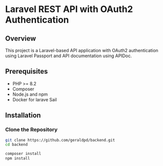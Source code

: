 # Laravel REST API with OAuth2 Authentication

## Overview

This project is a Laravel-based API application with OAuth2 authentication using Laravel Passport and API documentation using APIDoc.

## Prerequisites

- PHP >= 8.2
- Composer
- Node.js and npm
- Docker for larave Sail

## Installation

### Clone the Repository

```bash
git clone https://github.com/geraldpd/backend.git
cd backend

composer install
npm install
